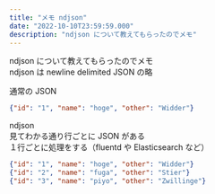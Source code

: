```yaml
---
title: "メモ ndjson"
date: "2022-10-10T23:59:59.000"
description: "ndjson について教えてもらったのでメモ"
---
```


ndjson について教えてもらったのでメモ  
ndjson は newline delimited JSON の略

通常の JSON

```json
{"id": "1", "name": "hoge", "other": "Widder"}
```

ndjson  
見てわかる通り行ごとに JSON がある  
１行ごとに処理をする（fluentd や Elasticsearch など）

```json
{"id": "1", "name": "hoge", "other": "Widder"}
{"id": "2", "name": "fuga", "other": "Stier"}
{"id": "3", "name": "piyo", "other": "Zwillinge"}
```
